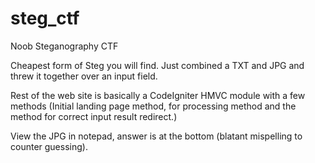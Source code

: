 # steg_ctf
Noob Steganography CTF

Cheapest form of Steg you will find. Just combined a TXT and JPG and threw it together over an input field.

Rest of the web site is basically a CodeIgniter HMVC module with a few methods (Initial landing page method, for processing method
and the method for correct input result redirect.)

View the JPG in notepad, answer is at the bottom (blatant mispelling to counter guessing).

